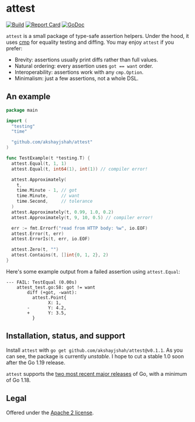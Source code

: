 attest
======

[![Build](https://github.com/akshayjshah/attest/actions/workflows/ci.yaml/badge.svg?branch=main)](https://github.com/akshayjshah/attest/actions/workflows/ci.yaml)
[![Report Card](https://goreportcard.com/badge/github.com/akshayjshah/attest)](https://goreportcard.com/report/github.com/akshayjshah/attest)
[![GoDoc](https://pkg.go.dev/badge/github.com/akshayjshah/attest.svg)](https://pkg.go.dev/github.com/akshayjshah/attest)

`attest` is a small package of type-safe assertion helpers. Under the hood,
it uses [cmp] for equality testing and diffing. You may enjoy `attest` if you
prefer:

- Brevity: assertions usually print diffs rather than full values.
- Natural ordering: every assertion uses `got == want` order.
- Interoperability: assertions work with any `cmp.Option`.
- Minimalism: just a few assertions, not a whole DSL.

## An example

```go
package main

import (
  "testing"
  "time"

  "github.com/akshayjshah/attest"
)

func TestExample(t *testing.T) {
  attest.Equal(t, 1, 1)
  attest.Equal(t, int64(1), int(1)) // compiler error!

  attest.Approximately(
    t,
    time.Minute - 1, // got
    time.Minute,     // want
    time.Second,     // tolerance
  )
  attest.Approximately(t, 0.99, 1.0, 0.2)
  attest.Approximately(t, 9, 10, 0.5) // compiler error!

  err := fmt.Errorf("read from HTTP body: %w", io.EOF)
  attest.Error(t, err)
  attest.ErrorIs(t, err, io.EOF)

  attest.Zero(t, "")
  attest.Contains(t, []int{0, 1, 2}, 2)
}
```

Here's some example output from a failed assertion using `attest.Equal`:

```
--- FAIL: TestEqual (0.00s)
    attest_test.go:58: got != want
        diff (+got, -want):
          attest.Point{
                X: 1,
        -       Y: 4.2,
        +       Y: 3.5,
          }
```

## Installation, status, and support

Install `attest` with `go get github.com/akshayjshah/attest@v0.1.1`. As you can
see, the package is currently _unstable_. I hope to cut a stable 1.0 soon after
the Go 1.19 release.

`attest` supports the [two most recent major releases][go-versions] of Go, with
a minimum of Go 1.18.

## Legal

Offered under the [Apache 2 license][license].

[cmp]: https://pkg.go.dev/github.com/google/go-cmp/cmp
[go-versions]: https://golang.org/doc/devel/release#policy
[license]: https://github.com/akshayjshah/attest/blob/main/LICENSE
